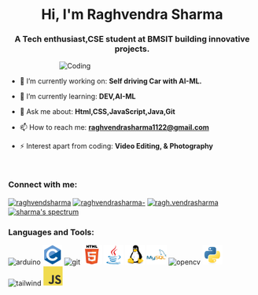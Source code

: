 <h1 align="center">Hi, I'm Raghvendra Sharma</h1>
<h3 align="center">A Tech enthusiast,CSE student at BMSIT building innovative projects.</h3>
<img align="right" alt="Coding" width="400"src="https://github.com/0raghvendrasharma/0raghvendrasharma/blob/main/SHARMA%E2%80%99S%20CODING%20WORLD.gif">
<br/>

- 🔭 I’m currently working on: **Self driving Car with AI-ML.**

- 🌱 I’m currently learning: **DEV,AI-ML**

- 💬 Ask me about: **Html,CSS,JavaScript,Java,Git**

- 📫 How to reach me: **raghvendrasharma1122@gmail.com**

- ⚡ Interest apart from coding: **Video Editing, & Photography**
<br/>

<h3 align="left">Connect with me:</h3>
<p align="left">
<a href="https://twitter.com/raghvendsharma" target="blank"><img align="center" src="https://raw.githubusercontent.com/rahuldkjain/github-profile-readme-generator/master/src/images/icons/Social/twitter.svg" alt="raghvendsharma" height="30" width="40" /></a>
<a href="https://linkedin.com/in/raghvendrasharma-" target="blank"><img align="center" src="https://raw.githubusercontent.com/rahuldkjain/github-profile-readme-generator/master/src/images/icons/Social/linked-in-alt.svg" alt="raghvendrasharma-" height="30" width="40" /></a>
<a href="https://instagram.com/ragh.vendrasharma" target="blank"><img align="center" src="https://raw.githubusercontent.com/rahuldkjain/github-profile-readme-generator/master/src/images/icons/Social/instagram.svg" alt="ragh.vendrasharma" height="30" width="40" /></a>
<a href="https://www.youtube.com/@ragh.vendrasharma" target="blank"><img align="center" src="https://raw.githubusercontent.com/rahuldkjain/github-profile-readme-generator/master/src/images/icons/Social/youtube.svg" alt="sharma's spectrum" height="30" width="40" /></a>
</p>

<h3 align="left">Languages and Tools:</h3>
<p align="left"> 
<a > <img src="https://cdn.worldvectorlogo.com/logos/arduino-1.svg" alt="arduino" width="40" height="40"/> </a> 
<a > <img src="https://raw.githubusercontent.com/devicons/devicon/master/icons/c/c-original.svg" alt="c" width="40" height="40"/> </a> 
<a > <img src="https://www.vectorlogo.zone/logos/git-scm/git-scm-icon.svg" alt="git" width="40" height="40"/> </a> 
<a > <img src="https://raw.githubusercontent.com/devicons/devicon/master/icons/html5/html5-original-wordmark.svg" alt="html5" width="40" height="40"/> </a> 
<a> <img src="https://raw.githubusercontent.com/devicons/devicon/master/icons/java/java-original.svg" alt="java" width="40" height="40"/> </a> 
<a> <img src="https://raw.githubusercontent.com/devicons/devicon/master/icons/linux/linux-original.svg" alt="linux" width="40" height="40"/> </a> 
<a > <img src="https://raw.githubusercontent.com/devicons/devicon/master/icons/mysql/mysql-original-wordmark.svg" alt="mysql" width="40" height="40"/> </a> 
<a > <img src="https://www.vectorlogo.zone/logos/opencv/opencv-icon.svg" alt="opencv" width="40" height="40"/> </a> 
<a > <img src="https://raw.githubusercontent.com/devicons/devicon/master/icons/python/python-original.svg" alt="python" width="40" height="40"/> </a> 
<a > <img src="https://www.vectorlogo.zone/logos/tailwindcss/tailwindcss-icon.svg" alt="tailwind" width="40" height="40"/> </a> 
<a > <img src="https://raw.githubusercontent.com/devicons/devicon/master/icons/javascript/javascript-original.svg" alt="javascript" width="40" height="40"/> </a> </p>


